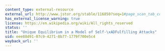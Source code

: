 ```yaml
---
content_type: external-resource
external_url: http://www.jstor.org/stable/116850?seq=1#page_scan_tab_contents
has_external_license_warning: true
license: https://en.wikipedia.org/wiki/All_rights_reserved
status: ''
title: "Unique Equilibrium in a Model of Self-\xADFulfilling Attacks"
uid: eee88d91-07c9-4271-8b77-1779f700e5c4
wayback_url: ''
---
```

